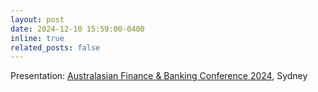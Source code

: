 ```yaml
---
layout: post
date: 2024-12-10 15:59:00-0400
inline: true
related_posts: false
---
```


Presentation: [Australasian Finance & Banking Conference 2024](https://www.unsw.edu.au/business/our-schools/banking-finance/news-events/australasian-finance-banking-conference), Sydney
